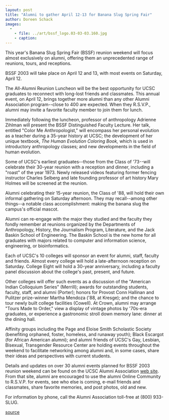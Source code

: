 ```yaml
---
layout: post
title: "Alumni to gather April 12-13 for Banana Slug Spring Fair"
author: Doreen Schack
images:
  -
    - file: ../art/bssf_logo.03-03-03.160.jpg
    - caption: 
---
```


This year's Banana Slug Spring Fair (BSSF) reunion weekend will focus almost exclusively on alumni, offering them an unprecedented range of reunions, tours, and receptions.

BSSF 2003 will take place on April 12 and 13, with most events on Saturday, April 12.  

The All-Alumni Reunion Luncheon will be the best opportunity for UCSC graduates to reconnect with long-lost friends and classmates. This annual event, on April 12, brings together more alumni than any other Alumni Association program--close to 400 are expected. When they R.S.V.P., alumni may invite a favorite faculty member to join them for lunch.  

Immediately following the luncheon, professor of anthropology Adrienne Zihlman will present the BSSF Distinguished Faculty Lecture. Her talk, entitled "Color Me Anthropologist," will encompass her personal evolution as a teacher during a 35-year history at UCSC; the development of her unique textbook, _The Human Evolution Coloring Book,_ which is used in introductory anthropology classes; and new developments in the field of human evolution.

Some of UCSC's earliest graduates--those from the Class of '73--will celebrate their 30-year reunion with a reception and dinner, including a "roast" of the year 1973. Newly released videos featuring former fencing instructor Charles Selberg and late founding professor of art history Mary Holmes will be screened at the reunion.

Alumni celebrating their 15-year reunion, the Class of '88, will hold their own informal gathering on Saturday afternoon. They may recall--among other things--a notable class accomplishment: making the banana slug the campus's official mascot.  

Alumni can re-engage with the major they studied and the faculty they fondly remember at reunions organized by the Departments of Anthropology, History, the Journalism Program, Literature, and the Jack Baskin School of Engineering. The Baskin School is the new home for all graduates with majors related to computer and information science, engineering, or bioinformatics.

Each of UCSC's 10 colleges will sponsor an event for alumni, staff, faculty and friends. Almost every college will hold a late-afternoon reception on Saturday. College Eight will hold a 30-year anniversary, including a faculty panel discussion about the college's past, present, and future.

Other colleges will offer such events as a discussion of the "American Indian Colloquium Series" (Merrill); awards for outstanding students, faculty, staff, and alumni (Porter); honors for Provost Conn Hallinan and Pulitzer prize-winner Martha Mendoza ('88, at Kresge); and the chance to tour newly built college facilities (Cowell). At Crown, alumni may arrange "Tours Made to Order," view a display of vintage photos by '70s-era graduates, or experience a gastronomic stroll down memory lane: dinner at the dining hall.  

Affinity groups including the Page and Eloise Smith Scholastic Society (benefiting orphaned, foster, homeless, and runaway youth); Black Escargot (for African American alumni); and alumni friends of UCSC's Gay, Lesbian, Bisexual, Transgender Resource Center are holding events throughout the weekend to facilitate networking among alumni and, in some cases, share their ideas and perspectives with current students.  

Details and updates on over 30 alumni events planned for BSSF 2003 reunion weekend can be found on the UCSC Alumni Association [web site][1]. From that site, alumni are encouraged to use the alumni Online Community to R.S.V.P. for events, see who else is coming, e-mail friends and classmates, share favorite memories, and post photos, old and new.  

For information by phone, call the Alumni Association toll-free at (800) 933-SLUG.  

[1]: http://www.alumni.ucsc.edu

[source](http://www1.ucsc.edu/currents/02-03/03-03/fair.html "Permalink to fair")
